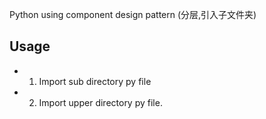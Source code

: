
Python using component design pattern 
(分层,引入子文件夹)

## Usage
* 1. Import sub directory py file 
* 2. Import upper directory py file.


